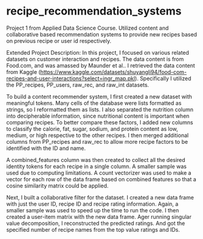# recipe_recommendation_systems
Project 1 from Applied Data Science Course. Utilized content and collaborative based recommendation systems to provide new recipes based on previous recipe or user id respectively. 

Extended Project Description:
In this project, I focused on various related datasets on customer interaction and recipes. The data content is from Food.com, and was amassed by Maunder et al.. I retrieved the data content from Kaggle (https://www.kaggle.com/datasets/shuyangli94/food-com-recipes-and-user-interactions?select=ingr_map.pkl). Specifically I utilized the PP_recipes, PP_users, raw_rec, and raw_int datasets. 

To build a content recommender system, I first created a new dataset with meaningful tokens. Many cells of the database were lists formatted as strings, so I reformatted them as lists. I also separated the nutrition column into decipherable information, since nutritional content is important when comparing recipes. To better compare these factors, I added new columns to classify the calorie, fat, sugar, sodium, and protein content as low, medium, or high respective to the other recipes. I then merged additional columns from PP_recipes and raw_rec to allow more recipe factors to be identified with the ID and name. 

A combined_features column was then created to collect all the desired identity tokens for each recipe in a single column. A smaller sample was used due to computing limitations. A count vectorizer was used to make a vector for each row of the data frame based on combined features so that a cosine similarity matrix could be applied.

Next, I built a collaborative filter for the dataset. I created a new data frame with just the user ID, recipe ID and recipe rating information. Again, a smaller sample was used to speed up the time to run the code. I then created a user-item matrix with the new data frame. Ager running singular value decomposition, I reconstructed the predicted ratings. And got the specified number of recipe names from the top value ratings and IDs.

